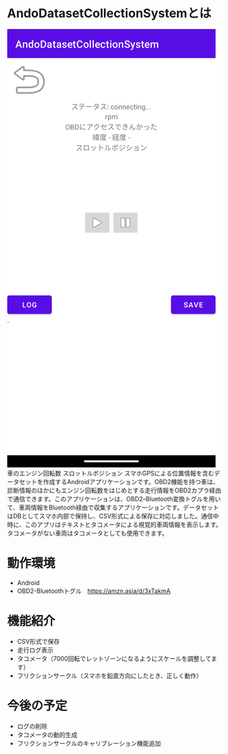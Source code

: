 # AndoDatasetCollectionSystemとは
<img src=img/top.png>
車のエンジン回転数 スロットルポジション スマホGPSによる位置情報を含むデータセットを作成するAndroidアプリケーションです。OBD2機能を持つ車は、診断情報のほかにもエンジン回転数をはじめとする走行情報をOBD2カプラ経由で通信できます。このアプリケーションは、OBD2ｰBluetooth変換トグルを用いて、車両情報をBluetooth経由で収集するアプリケーションです。データセットはDBとしてスマホ内部で保持し、CSV形式による保存に対応しました。通信中時に、このアプリはテキストとタコメータによる視覚的車両情報を表示します。タコメータがない車両はタコメータとしても使用できます。

# 動作環境
- Android
- OBD2-Bluetoothトグル　https://amzn.asia/d/3xTakmA



# 機能紹介
- CSV形式で保存
- 走行ログ表示
- タコメータ（7000回転でレットゾーンになるようにスケールを調整してます）
- フリクションサークル（スマホを鉛直方向にしたとき、正しく動作）

# 今後の予定
- ログの削除
- タコメータの動的生成
- フリクションサークルのキャリブレーション機能追加
